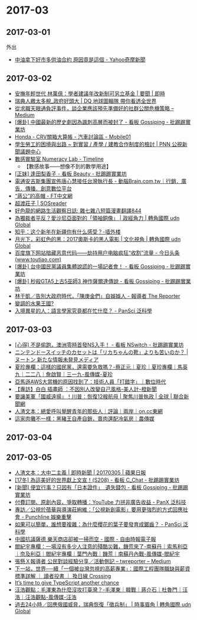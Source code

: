 # 2017-03

## 2017-03-01

外出
- [中油拿下好市多供油合約 原因竟是這個 - Yahoo奇摩新聞](https://tw.news.yahoo.com/%E4%B8%AD%E6%B2%B9%E6%8B%BF%E4%B8%8B%E5%A5%BD%E5%B8%82%E5%A4%9A%E4%BE%9B%E6%B2%B9%E5%90%88%E7%B4%84-%E5%8E%9F%E5%9B%A0%E7%AB%9F%E6%98%AF%E9%80%99%E5%80%8B-112054762--finance.html)

## 2017-03-02

- [安撫年輕世代 林萬億：學者建議年改新制可另立基金 | 要聞 | 即時](https://udn.com/news/story/1/2314631)
- [瑞典人繳太多稅_政府好頭大 | DQ 地球圖輯隊 帶你看透全世界](https://dq.yam.com/post.php?id=7304)
- [從求職天眼通負評事件，談企業應該預先準備好的社群公關危機策略 – Medium](https://medium.com/@tenz/%E5%BE%9E%E6%B1%82%E8%81%B7%E5%A4%A9%E7%9C%BC%E9%80%9A%E8%B2%A0%E8%A9%95%E4%BA%8B%E4%BB%B6-%E8%AB%87%E4%BC%81%E6%A5%AD%E6%87%89%E8%A9%B2%E9%A0%90%E5%85%88%E6%BA%96%E5%82%99%E5%A5%BD%E7%9A%84%E7%A4%BE%E7%BE%A4%E5%85%AC%E9%97%9C%E5%8D%B1%E6%A9%9F%E7%AD%96%E7%95%A5-73155bd94fc#.n63g3d5l0)
- [[爆卦] 中國最新的歷史劇因為諷刺高層而被封了 - 看板 Gossiping - 批踢踢實業坊](https://www.ptt.cc/bbs/Gossiping/M.1488414088.A.1E4.html)
- [Honda - CRV關箱大算帳 - 汽車討論區 - Mobile01](https://www.mobile01.com/topicdetail.php?f=261&t=5079850)
- [學生勞工的困境與出路 ~ 對實習 / 產學 / 建教合作制度的檢討  | PNN 公視新聞議題中心](http://pnn.pts.org.tw/main/2017/03/02/%E5%AD%B8%E7%94%9F%E5%8B%9E%E5%B7%A5%E7%9A%84%E5%9B%B0%E5%A2%83%E8%88%87%E5%87%BA%E8%B7%AF/)
- [數感實驗室 Numeracy Lab - Timeline](https://www.facebook.com/numeracylab/photos/a.1113622675325424.1073741828.1110895358931489/1393014684052887/?type=3&theater)
  - 【數感故事——想像不到的數學用途】
- [[正妹] 逢田梨香子 - 看板 Beauty - 批踢踢實業坊](https://www.ptt.cc/bbs/Beauty/M.1488434966.A.2B3.html)
- [電通安吉斯集團宣佈唐心慧接任台灣執行長 - 動腦Brain.com.tw｜行銷．廣告．傳播．創意數位平台](http://www.brain.com.tw/news/articlecontent?ID=44476&sort)
- [“蔣公”的高帽 - FT中文網](http://big5.ftchinese.com/story/001051605?full=y)
- [超渡莊子 | SOSreader](https://sosreader.com/project/chuangtzu/)
- [好色龍的網路生活觀察日誌: 雜七雜八短篇漫畫翻譯844](http://hornydragon.blogspot.com/2017/03/844.html)
- [為獨裁者平反？愛沙尼亞面對的「領袖銅像」 | 政經角力 | 轉角國際 udn Global](http://global.udn.com/global_vision/story/8663/2305459)
- [知乎：这个新年在新疆你有什么感受？-墙外楼](https://www.letscorp.net/archives/116446)
- [月光下，彩虹色的黑：2017奧斯卡的黑人電影 | 文化視角 | 轉角國際 udn Global](http://global.udn.com/global_vision/story/8664/2300466)
- [百度旗下网站暗藏恶意代码——劫持用户电脑疯狂“收割”流量 - 今日头条(www.toutiao.com)](http://www.toutiao.com/i6392061446582174209/)
- [[爆卦] 台中國民黨議員集體說謊的一場記者會！ - 看板 Gossiping - 批踢踢實業坊](https://www.ptt.cc/bbs/Gossiping/M.1488443092.A.08C.html)
- [[爆卦] 秒殺GTA5上古5巫師3 神作薩爾達傳說 - 看板 Gossiping - 批踢踢實業坊](https://www.ptt.cc/bbs/Gossiping/M.1488456568.A.681.html)
- [林于凱／告別大政府時代，「陳庚金們」自娛娛人 - 報導者 The Reporter](https://www.twreporter.org/a/opinion-pension-reform-civil-servant)
- [變調的水果王國?](https://www.gvm.com.tw/event/201702_climate/)
- [入境異星的人：語言學家究竟都在忙什麼？ - PanSci 泛科學](http://pansci.asia/archives/115607)

## 2017-03-03

- [[心得] 不是偷跑，澳洲零時首發NS入手！ - 看板 NSwitch - 批踢踢實業坊](https://www.ptt.cc/bbs/NSwitch/M.1488472924.A.A38.html)
- [ニンテンドースイッチのカセットは「リカちゃんの靴」よりも苦いのか？ | ヌートン 新たな情報未発見メディア](http://nuwton.com/game/10321/)
- [夏珍專欄：這樣的國民黨，還需要急救嗎？-蔡正元｜夏珍｜夏珍專欄｜馬英九｜二二八｜詹啟賢｜三一九-風傳媒-夏珍](http://www.storm.mg/article/229317)
- [亞馬遜AWS大當機的原因找到了：技術人員「打錯字」｜數位時代](https://www.bnext.com.tw/article/43405/amazon-s3-outage-cause-typo-internet-server)
- [【專訪】白白 插畫師 ：不因別人改變自己風格-美人計-橙新聞](http://www.orangenews.hk/officelady/system/2017/02/28/010053681.shtml)
- [要讓美軍「國威遠揚」！川普：恢復12艘航母 | 聚焦川普執政 | 全球 | 聯合新聞網](https://udn.com/news/story/10764/2318242?from=udn-hotnews_ch2)
- [人渣文本：總愛呼叫覺醒青年的那些人｜評論｜兩岸｜on.cc東網](http://tw.on.cc/tw/bkn/cnt/commentary/20170217/bkntw-20170217000532375-0217_04411_001.html)
- [這家肉攤不一樣：黑豬王自產自銷，賣肉還配冷氣房｜農傳媒](http://www.agriharvest.tw/theme_data.php?theme=article&sub_theme=article&id=315)

## 2017-03-04
## 2017-03-05

- [人渣文本：大中二主義 | 即時新聞 | 20170305 | 蘋果日報](http://www.appledaily.com.tw/realtimenews/article/forum/20170305/1069185)
- [[17冬] 為這美好的世界獻上文宣！(S208) - 看板 C_Chat - 批踢踢實業坊](https://www.ptt.cc/bbs/C_Chat/M.1488534492.A.7F1.html)
- [[新聞] 便宜行事？只因有「日本證件」　遺失錢包 - 看板 Gossiping - 批踢踢實業坊](https://www.ptt.cc/bbs/Gossiping/M.1488555198.A.DE4.html)
- [付費訂閱、原創內容，爭取轉播：YouTube 力拼非廣告收益 - PanX 泛科技](https://panx.asia/archives/57025)
- [專訪／公視於蓓華與導演莊絢維：「公視新創電影」要用更強烈的方式回應社會 - Punchline 娛樂重擊](http://punchline.asia/archives/40412)
- [如果可以簡單，誰想要複雜：為什麼櫻花的葉子要發育成鋸齒？ - PanSci 泛科學](http://pansci.asia/archives/115611)
- [中國抗議薩德 樂天商店卻被一掃而空 - 國際 - 自由時報電子報](http://news.ltn.com.tw/news/world/breakingnews/1993629)
- [閻紀宇專欄：一場沒有多少人注意的殘酷災難，饑荒來了-南蘇丹｜索馬利亞｜奈及利亞｜閻紀宇專欄｜葉門內戰｜饑荒｜南蘇丹內戰-風傳媒-閻紀宇](http://www.storm.mg/article/228595)
- [張懸Ｘ報導者 公民對談經驗分享／活動側記 – twreporter – Medium](https://medium.com/twreporter/%E5%BC%B5%E6%87%B8%EF%BD%98%E5%A0%B1%E5%B0%8E%E8%80%85-%E5%85%AC%E6%B0%91%E5%B0%8D%E8%AB%87%E7%B6%93%E9%A9%97%E5%88%86%E4%BA%AB-%E6%B4%BB%E5%8B%95%E5%81%B4%E8%A8%98-5e10be21e3af#.q7xeicvsk)
- [下一站，世界──續「一個被台灣忽視的高薪專業」：國際工程團隊職缺與薪資標準詳解 ｜ 讀者投書 ｜ 換日線 Crossing](https://crossing.cw.com.tw/blogTopic.action?id=505&nid=7655)
- [It’s time to give TypeScript another chance](https://medium.freecodecamp.com/its-time-to-give-typescript-another-chance-2caaf7fabe61#.80g4w2hds)
- [汪浩觀點：毛澤東為什麼沒攻打臺灣？-毛澤東｜韓戰｜蔣介石｜杜魯門｜汪浩｜汪浩觀點-風傳媒-汪浩](http://www.storm.mg/article/229736)
- [過去24小時／回應俄國威脅，瑞典恢復「徵兵制」 | 時事眉角 | 轉角國際 udn Global](http://global.udn.com/global_vision/story/8662/2313157)

